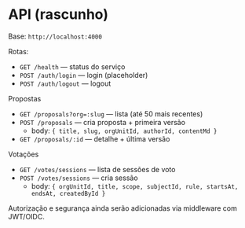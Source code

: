 # API (rascunho)

Base: `http://localhost:4000`

Rotas:
- `GET /health` — status do serviço
- `POST /auth/login` — login (placeholder)
- `POST /auth/logout` — logout

Propostas
- `GET /proposals?org=:slug` — lista (até 50 mais recentes)
- `POST /proposals` — cria proposta + primeira versão
  - body: `{ title, slug, orgUnitId, authorId, contentMd }`
- `GET /proposals/:id` — detalhe + última versão

Votações
- `GET /votes/sessions` — lista de sessões de voto
- `POST /votes/sessions` — cria sessão
  - body: `{ orgUnitId, title, scope, subjectId, rule, startsAt, endsAt, createdById }`

Autorização e segurança ainda serão adicionadas via middleware com JWT/OIDC.

